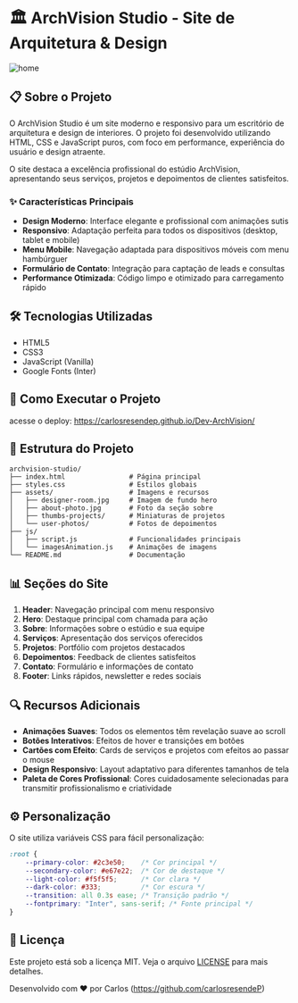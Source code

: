 # 🏛️ ArchVision Studio - Site de Arquitetura & Design

![home](https://github.com/user-attachments/assets/f40fb6a5-55d6-4f05-a24c-788dcbafc254)



## 📋 Sobre o Projeto

O ArchVision Studio é um site moderno e responsivo para um escritório de arquitetura e design de interiores. O projeto foi desenvolvido utilizando HTML, CSS e JavaScript puros, com foco em performance, experiência do usuário e design atraente.

O site destaca a excelência profissional do estúdio ArchVision, apresentando seus serviços, projetos e depoimentos de clientes satisfeitos.

### ✨ Características Principais

- **Design Moderno**: Interface elegante e profissional com animações sutis
- **Responsivo**: Adaptação perfeita para todos os dispositivos (desktop, tablet e mobile)
- **Menu Mobile**: Navegação adaptada para dispositivos móveis com menu hambúrguer
- **Formulário de Contato**: Integração para captação de leads e consultas
- **Performance Otimizada**: Código limpo e otimizado para carregamento rápido


## 🛠️ Tecnologias Utilizadas

- HTML5
- CSS3
- JavaScript (Vanilla)
- Google Fonts (Inter)

## 🚀 Como Executar o Projeto

acesse o deploy: https://carlosresendep.github.io/Dev-ArchVision/

## 📁 Estrutura do Projeto

```
archvision-studio/
├── index.html                # Página principal
├── styles.css                # Estilos globais
├── assets/                   # Imagens e recursos
│   ├── designer-room.jpg     # Imagem de fundo hero
│   ├── about-photo.jpg       # Foto da seção sobre
│   ├── thumbs-projects/      # Miniaturas de projetos
│   └── user-photos/          # Fotos de depoimentos
├── js/
│   ├── script.js             # Funcionalidades principais
│   └── imagesAnimation.js    # Animações de imagens
└── README.md                 # Documentação
```

## 📊 Seções do Site

1. **Header**: Navegação principal com menu responsivo
2. **Hero**: Destaque principal com chamada para ação
3. **Sobre**: Informações sobre o estúdio e sua equipe
4. **Serviços**: Apresentação dos serviços oferecidos
5. **Projetos**: Portfólio com projetos destacados
6. **Depoimentos**: Feedback de clientes satisfeitos
7. **Contato**: Formulário e informações de contato
8. **Footer**: Links rápidos, newsletter e redes sociais

## 🔍 Recursos Adicionais

- **Animações Suaves**: Todos os elementos têm revelação suave ao scroll
- **Botões Interativos**: Efeitos de hover e transições em botões
- **Cartões com Efeito**: Cards de serviços e projetos com efeitos ao passar o mouse
- **Design Responsivo**: Layout adaptativo para diferentes tamanhos de tela
- **Paleta de Cores Profissional**: Cores cuidadosamente selecionadas para transmitir profissionalismo e criatividade

## ⚙️ Personalização

O site utiliza variáveis CSS para fácil personalização:

```css
:root {
    --primary-color: #2c3e50;    /* Cor principal */
    --secondary-color: #e67e22;  /* Cor de destaque */
    --light-color: #f5f5f5;      /* Cor clara */
    --dark-color: #333;          /* Cor escura */
    --transition: all 0.3s ease; /* Transição padrão */
    --fontprimary: "Inter", sans-serif; /* Fonte principal */
}
```

## 📜 Licença

Este projeto está sob a licença MIT. Veja o arquivo [LICENSE](LICENSE) para mais detalhes.


Desenvolvido com ❤️ por Carlos (https://github.com/carlosresendeP)
